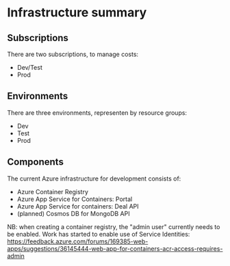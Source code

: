 # Infrastructure summary 

## Subscriptions

There are two subscriptions, to manage costs:

 * Dev/Test
 * Prod

## Environments

There are three environments, representen by resource groups:

 * Dev
 * Test
 * Prod

## Components

The current Azure infrastructure for development consists of:

 * Azure Container Registry
 * Azure App Service for Containers: Portal
 * Azure App Service for containers: Deal API
 * (planned) Cosmos DB for MongoDB API

NB: when creating a container registry, the "admin user" currently needs to be enabled. Work has started to enable use of Service Identities: https://feedback.azure.com/forums/169385-web-apps/suggestions/36145444-web-app-for-containers-acr-access-requires-admin
